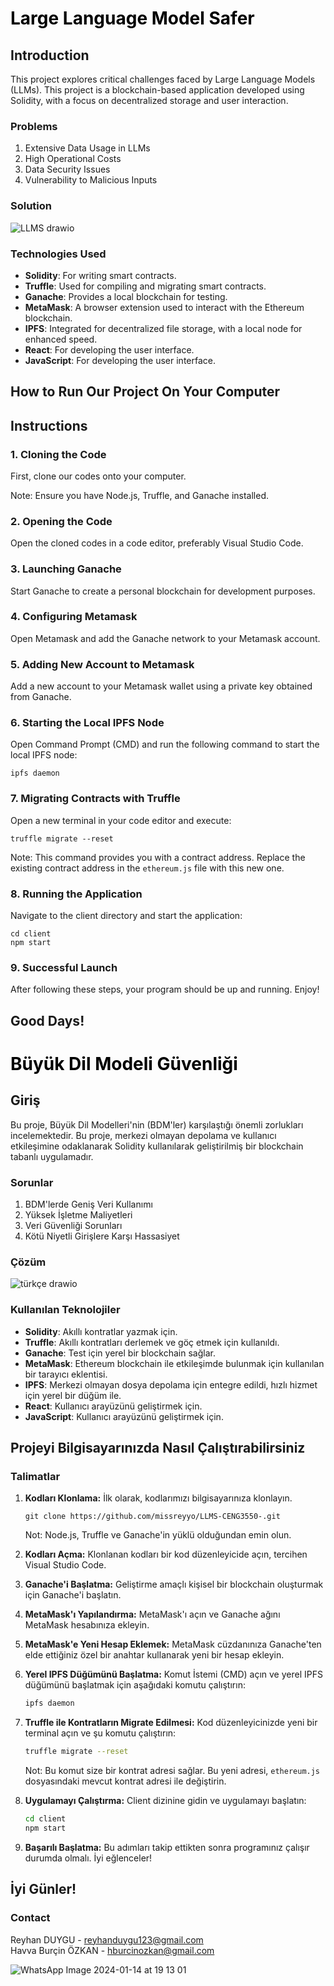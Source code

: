# <font color="BLACK">Large Language Model Safer  </font>

## Introduction
This project explores critical challenges faced by Large Language Models (LLMs). This project is a blockchain-based application developed using Solidity, with a focus on decentralized storage and user interaction. 


### Problems
1. Extensive Data Usage in LLMs
2. High Operational Costs
3. Data Security Issues
4. Vulnerability to Malicious Inputs

### Solution
 
![LLMS drawio](https://github.com/missreyyo/LLMS-CENG3550-/assets/88316928/9e593615-fca4-45b2-a6b9-34f03ac51ab8)


### Technologies Used
- **Solidity**: For writing smart contracts.
- **Truffle**: Used for compiling and migrating smart contracts.
- **Ganache**: Provides a local blockchain for testing.
- **MetaMask**: A browser extension used to interact with the Ethereum blockchain.
- **IPFS**: Integrated for decentralized file storage, with a local node for enhanced speed.
- **React**: For developing the user interface.
- **JavaScript**: For developing the user interface.

## How to Run Our Project On Your Computer

## Instructions

### 1. Cloning the Code
First, clone our codes onto your computer.

Note: Ensure you have Node.js, Truffle, and Ganache installed.

### 2. Opening the Code
Open the cloned codes in a code editor, preferably Visual Studio Code.

### 3. Launching Ganache
Start Ganache to create a personal blockchain for development purposes.

### 4. Configuring Metamask
Open Metamask and add the Ganache network to your Metamask account.

### 5. Adding New Account to Metamask
Add a new account to your Metamask wallet using a private key obtained from Ganache.

### 6. Starting the Local IPFS Node
Open Command Prompt (CMD) and run the following command to start the local IPFS node:
```
ipfs daemon
```

### 7. Migrating Contracts with Truffle
Open a new terminal in your code editor and execute:
```
truffle migrate --reset
```
Note: This command provides you with a contract address. Replace the existing contract address in the `ethereum.js` file with this new one.

### 8. Running the Application
Navigate to the client directory and start the application:
```
cd client
npm start
```

### 9. Successful Launch
After following these steps, your program should be up and running. Enjoy!

## Good Days!

# <font color="BLACK">Büyük Dil Modeli Güvenliği </font>

## Giriş
Bu proje, Büyük Dil Modelleri'nin (BDM'ler) karşılaştığı önemli zorlukları incelemektedir. Bu proje, merkezi olmayan depolama ve kullanıcı etkileşimine odaklanarak Solidity kullanılarak geliştirilmiş bir blockchain tabanlı uygulamadır.

### Sorunlar
1. BDM'lerde Geniş Veri Kullanımı
2. Yüksek İşletme Maliyetleri
3. Veri Güvenliği Sorunları
4. Kötü Niyetli Girişlere Karşı Hassasiyet

### Çözüm

![türkçe drawio](https://github.com/missreyyo/LLMS-CENG3550-/assets/88316928/1a5c976c-2eb2-4bec-98be-9325b8c21f01)


### Kullanılan Teknolojiler
- **Solidity**: Akıllı kontratlar yazmak için.
- **Truffle**: Akıllı kontratları derlemek ve göç etmek için kullanıldı.
- **Ganache**: Test için yerel bir blockchain sağlar.
- **MetaMask**: Ethereum blockchain ile etkileşimde bulunmak için kullanılan bir tarayıcı eklentisi.
- **IPFS**: Merkezi olmayan dosya depolama için entegre edildi, hızlı hizmet için yerel bir düğüm ile.
- **React**: Kullanıcı arayüzünü geliştirmek için.
- **JavaScript**: Kullanıcı arayüzünü geliştirmek için.

## Projeyi Bilgisayarınızda Nasıl Çalıştırabilirsiniz

### Talimatlar

1. **Kodları Klonlama:** İlk olarak, kodlarımızı bilgisayarınıza klonlayın.
    ```
    git clone https://github.com/missreyyo/LLMS-CENG3550-.git
    ```

    Not: Node.js, Truffle ve Ganache'in yüklü olduğundan emin olun.

2. **Kodları Açma:** Klonlanan kodları bir kod düzenleyicide açın, tercihen Visual Studio Code.

3. **Ganache'i Başlatma:** Geliştirme amaçlı kişisel bir blockchain oluşturmak için Ganache'i başlatın.

4. **MetaMask'ı Yapılandırma:** MetaMask'ı açın ve Ganache ağını MetaMask hesabınıza ekleyin.

5. **MetaMask'e Yeni Hesap Eklemek:** MetaMask cüzdanınıza Ganache'ten elde ettiğiniz özel bir anahtar kullanarak yeni bir hesap ekleyin.

6. **Yerel IPFS Düğümünü Başlatma:** Komut İstemi (CMD) açın ve yerel IPFS düğümünü başlatmak için aşağıdaki komutu çalıştırın:
    ```bash
    ipfs daemon
    ```

7. **Truffle ile Kontratların Migrate Edilmesi:** Kod düzenleyicinizde yeni bir terminal açın ve şu komutu çalıştırın:
    ```bash
    truffle migrate --reset
    ```
    Not: Bu komut size bir kontrat adresi sağlar. Bu yeni adresi, `ethereum.js` dosyasındaki mevcut kontrat adresi ile değiştirin.

8. **Uygulamayı Çalıştırma:** Client dizinine gidin ve uygulamayı başlatın:
    ```bash
    cd client
    npm start
    ```

9. **Başarılı Başlatma:** Bu adımları takip ettikten sonra programınız çalışır durumda olmalı. İyi eğlenceler!

## İyi Günler!


### Contact
Reyhan DUYGU - reyhanduygu123@gmail.com    
Havva Burçin ÖZKAN - hburcinozkan@gmail.com

![WhatsApp Image 2024-01-14 at 19 13 01](https://github.com/missreyyo/LLMS-CENG3550-/assets/105969774/4457b33c-07fc-438c-8351-88f79aaf048a)
